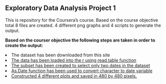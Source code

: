 ## Exploratory Data Analysis Project 1

This is repository for the Coursera’s course. Based on the course objective total 8 files are created. 4 different png graphs and 4 scripts to generate the output.

<b> Based on the courser objective the following steps are taken in order to create the output:</b>


<li>The dataset has been downloaded from this site <a href="https://d396qusza40orc.cloudfront.net/exdata%2Fdata%2Fhousehold_power_consumption.zip>"https://d396qusza40orc.cloudfront.net/exdata%2Fdata%2Fhousehold_power_consumption.zip"</a></li>
<li>The data has been loaded into the r using read.table function</li>
<li>The subset has been created to select only two dates in the dataset</li>
<li>As.Date function has been used to convert character to date variable</li>
<li>Constructed 4 different plots and saved in 480 by 480 pixels.</li>

